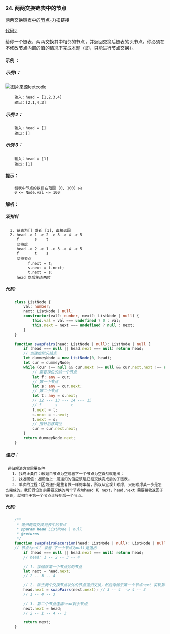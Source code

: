 ### 24. 两两交换链表中的节点
[两两交换链表中的节点-力扣链接](https://leetcode.cn/problems/swap-nodes-in-pairs/)

[代码&#x1F4A1;](https://gitee.com/songsshao/niuke-hj/blob/master/leetcode/ListNode/04.两两交换链表中的节点.ts)

给你一个链表，两两交换其中相邻的节点，并返回交换后链表的头节点。你必须在不修改节点内部的值的情况下完成本题（即，只能进行节点交换）。

#### 示例 ：

##### 示例1：

![图片来源leetcode](https://assets.leetcode.com/uploads/2020/10/03/swap_ex1.jpg)

```shell
    输入：head = [1,2,3,4]
    输出：[2,1,4,3]
```

##### 示例 2：
```shell
    输入：head = []
    输出：[]
```

##### 示例 3：
```shell
    输入：head = [1]
    输出：[1]
```

#### 提示：
```shell
    链表中节点的数目在范围 [0, 100] 内
    0 <= Node.val <= 100
```

#### 解析：

##### 双指针

```shell
  1. 链表为[] 或者 [1], 直接返回
  2. head -> 1 -> 2 -> 3 -> 4 -> 5
     f       s    t
     交换后
     head -> 2 -> 1 -> 3 -> 4 -> 5
     f       t    s
     交换节点
          f.next = t;
          s.next = t.next;
          t.next = s;
     head 向后移动两位
```


##### 代码:

```typescript
    class ListNode {
        val: number;
        next: ListNode | null;
        constructor(val?: number, next?: ListNode | null) {
            this.val = val === undefined ? 0 : val;
            this.next = next === undefined ? null : next;
        }
    }

    function swapPairs(head: ListNode | null): ListNode | null {
        if (head === null || head.next === null) return head;
        // 创建虚拟头结点
        let dummeyNode = new ListNode(0, head);
        let cur = dummeyNode;
        while (cur !== null && cur.next !== null && cur.next.next !== null) {
            // 需要换位的前一个节点
            let f: any = cur;
            // 第一个节点
            let s: any = cur.next;
            // 第二个节点
            let t: any = s.next;
            // 12 --- 13 --- 14 --- 15
            // f      s      t
            f.next = t;
            s.next = t.next;
            t.next = s;
            // 指针后移两位
            cur = cur.next.next;
        }
        return dummeyNode.next;
    }
```

##### 递归：
```shell
 递归解法方案需要条件
   1. 找终止条件：改题目节点为空或者下一个节点为空自然就退出；
   2. 找返回值：返回给上一层递归的值应该是已经交换完成后的子链表。
   3. 单次的过程：因为递归是重复做一样的事情，所以从宏观上考虑，只用考虑某一步是怎么完成的。我们假设当前需要交换的两个节点为head 和 next，head.next 需要接收返回子链表, 就相当于第一个节点连接到后一个节点。
```

##### 代码:
```typescript
    /**
     * 递归两两交换链表中的节点
     * @param head ListNode | null
     * @returns
     */
    function swapPairsRecursion(head: ListNode | null): ListNode | null {
    // 节点为null 或者 下一个节点为null是退出
        if (head === null || head.next === null) return head;
        // head: 1 -- 2 -- 3 -- 4

        // 1. 存储除第一个节点外的节点
        let next = head.next;
        // 2 -- 3 -- 4

        // 2. 除去两个交换节点以外的节点递归交换，然后存储于第一个节点next 实现第一个连接第三个节点
        head.next = swapPairs(next.next); // 3 -- 4  -> 4 -- 3
        // 1 -- 4 -- 3

        // 3. 第二个节点连接head剩余节点
        next.next = head;
        // 2 -- 1 -- 4 -- 3

        return next;
    }
```